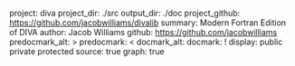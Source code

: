 project: diva
project_dir: ./src
output_dir: ./doc
project_github: https://github.com/jacobwilliams/divalib
summary: Modern Fortran Edition of DIVA
author: Jacob Williams
github: https://github.com/jacobwilliams
predocmark_alt: >
predocmark: <
docmark_alt:
docmark: !
display: public
         private
         protected
source: true
graph: true

